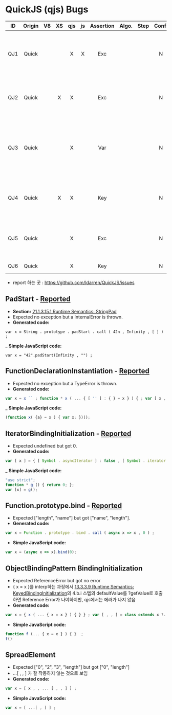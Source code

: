 # QuickJS (qjs) Bugs

|ID|Origin|V8|XS|qjs|js|Assertion|Algo.|Step|Conf.|Example|
|:-:|:-:|:-:|:-:|:-:|:-:|:-:|:-:|:-:|:-:|:-|
|QJ1|Quick| | |X|X|Exc|||N|var x = String . prototype . padStart . call ( 42n , Infinity , [ ] ) ;|
|QJ2|Quick| |X|X| |Exc|||N|var x = x `` ; function * x ( ... { [ '' ] : { } = x } ) { ; var [ x , , ... x ] = x ; }|
|QJ3|Quick| | |X| |Var|||N|var [ x ] = { [ Symbol . asyncIterator ] : false , [ Symbol . iterator ] : function * ( ) { ; return 0 ; yield 0 ; } } ;|
|QJ4|Quick| |X|X| |Key|||N|var x = Function . prototype . bind . call ( async x => x , 0 ) ;|
|QJ5|Quick| | |X| |Exc|||N|var x = { x ( ... { x = x } ) { } } ; var [ , , ] = class extends x ?. x ( ) { ; } ;|
|QJ6|Quick| | |X| |Key|||N|var x = [ ... [ , ] ] ;|

- report 하는 곳 : https://github.com/ldarren/QuickJS/issues

## PadStart - [Reported](https://github.com/ldarren/QuickJS/issues/18)
- __Section:__ [21.1.3.15.1 Runtime Semantics: StringPad](https://tc39.es/ecma262/#sec-stringpad)
- Expected no exception but a InternalError is thrown.
- __Generated code:__
```
var x = String . prototype . padStart . call ( 42n , Infinity , [ ] ) ;
```
_ __Simple JavaScript code:__
```
var x = "42".padStart(Infinity , "") ;
```

## FunctionDeclarationInstantiation - [Reported](https://github.com/ldarren/QuickJS/issues/19)
- Expected no exception but a TypeError is thrown.
- __Generated code:__
```js
var x = x `` ; function * x ( ... { [ '' ] : { } = x } ) { ; var [ x , , ... x ] = x ; }
```
_ __Simple JavaScript code:__
```js
(function x( {a} = x ) { var x; })();
```

## IteratorBindingInitialization - [Reported](https://github.com/ldarren/QuickJS/issues/20)
- Expected undefined but got 0.
- __Generated code:__
```js
var [ x ] = { [ Symbol . asyncIterator ] : false , [ Symbol . iterator ] : function * ( ) { ; return 0 ; yield 0 ; } } ;
```
_ __Simple JavaScript code:__
```js
"use strict";
function * g () { return 0; };
var [x] = g();
```

## Function.prototype.bind - [Reported](https://github.com/ldarren/QuickJS/issues/21)
- Expected ["length", "name"] but got ["name", "length"].
- __Generated code:__
```js
var x = Function . prototype . bind . call ( async x => x , 0 ) ;
```
- __Simple JavaScript code:__
```js
var x = (async x => x).bind(0);
```

## ObjectBindingPattern BindingInitialization 
- Expected ReferenceError but got no error
- { x = x }를 interp하는 과정에서 [13.3.3.9 Runtime Semantics: KeyedBindingInitialization](https://www.ecma-international.org/ecma-262/#sec-runtime-semantics-keyedbindinginitialization)의 4.b.i 스텝의 defaultValue를 ?getValue로 호출하면 Reference Error가 나야하지만, qjs에서는 에러가 나지 않음
- __Generated code:__
```js
var x = { x ( ... { x = x } ) { } } ; var [ , , ] = class extends x ?. x ( ) { ; } ;
```
- __Simple JavaScript code:__
```js
function f (... { x = x } ) { }  ;
f()
```

## SpreadElement
- Expected ["0", "2", "3", "length"] but got ["0", "length"]
- ...[ , , ] 가 잘 작동하지 않는 것으로 보임
- __Generated code:__
```js
var x = [ x , , ... [ , , ] ] ;
```
- __Simple JavaScript code:__
```js
var x = [ ...[ , ] ] ;
```
